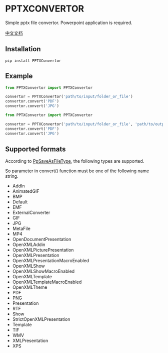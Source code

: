 # PPTXCONVERTOR
Simple pptx file convertor. Powerpoint application is required.

[中文文档](README-CN.md)

## Installation

```
pip install PPTXConvertor
```

## Example

```Python
from PPTXConvertor import PPTXConvertor

convertor = PPTXConvertor('path/to/input/folder_or_file')
convertor.convert('PDF')
convertor.convert('JPG')
```

```Python
from PPTXConvertor import PPTXConvertor

convertor = PPTXConvertor('path/to/input/folder_or_file', 'path/to/output/folder_or_file')
convertor.convert('PDF')
convertor.convert('JPG')
```

## Supported formats

According to [PpSaveAsFileType](https://docs.microsoft.com/en-us/office/vba/api/powerpoint.ppsaveasfiletype), the following types are supported.

So parameter in convert() function must be one of the following name string.

- AddIn
- AnimatedGIF
- BMP
- Default
- EMF
- ExternalConverter
- GIF
- JPG
- MetaFile
- MP4
- OpenDocumentPresentation
- OpenXMLAddin
- OpenXMLPicturePresentation
- OpenXMLPresentation
- OpenXMLPresentationMacroEnabled
- OpenXMLShow
- OpenXMLShowMacroEnabled
- OpenXMLTemplate
- OpenXMLTemplateMacroEnabled
- OpenXMLTheme
- PDF
- PNG
- Presentation
- RTF
- Show
- StrictOpenXMLPresentation
- Template
- TIF
- WMV
- XMLPresentation
- XPS